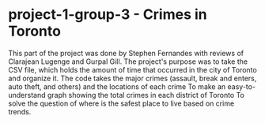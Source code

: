 # project-1-group-3 - Crimes in Toronto
This part of the project was done by Stephen Fernandes with reviews of Clarajean Lugenge and Gurpal Gill.
The project's purpose was to take the CSV file, which holds the amount of time that occurred in the city of Toronto and organize it.
The code takes the major crimes (assault, break and enters, auto theft, and others) and the locations of each crime 
To make an easy-to-understand graph showing the total crimes in each district of Toronto 
To solve the question of where is the safest place to live based on crime trends. 
